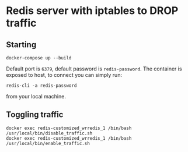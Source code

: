 # Redis server with iptables to DROP traffic

## Starting

```
docker-compose up --build
```

Default port is `6379`, default password is `redis-password`. The container is exposed to host, to connect you can simply run:
```
redis-cli -a redis-password
```
from your local machine.


## Toggling traffic

```
docker exec redis-customized_wrredis_1 /bin/bash /usr/local/bin/disable_traffic.sh
docker exec redis-customized_wrredis_1 /bin/bash /usr/local/bin/enable_traffic.sh
```
